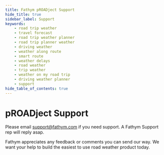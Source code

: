 ```yaml
---
title: Fathym pROADject Support
hide_title: true
sidebar_label: Support
keywords:
    - road trip weather
    - travel forecast
    - road trip weather planner
    - road trip planner weather
    - driving weather
    - weather along route
    - smart route
    - weather delays
    - road weather
    - trip weather
    - weather on my road trip
    - driving weather planner
    - support
hide_table_of_contents: true
---
```


# **pROADject Support**


Please email <a href="mailto:support@fathym.com">support@fathym.com</a> if you need support. A Fathym Support rep will reply asap.

Fathym appreciates any feedback or comments you can send our way. We want your help to build the easiest to use road weather product today. 